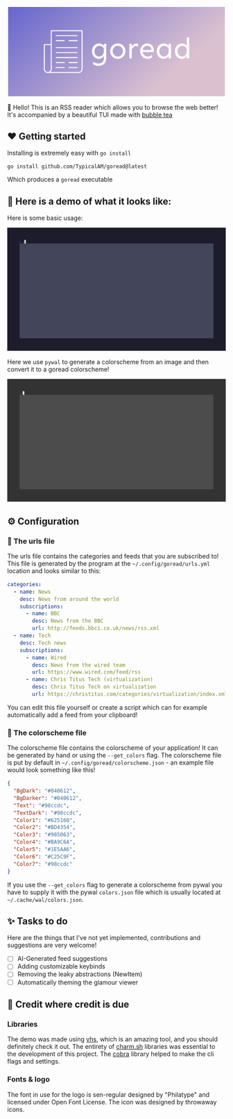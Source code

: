 <p align="center">
    <img width="500" src="assets/cover.png" />
</p>

👋 Hello! This is an RSS reader which allows you to browse the web better! It's accompanied by a beautiful TUI made
with [bubble tea](https://github.com/charmbracelet/bubbletea)

## ❤️ Getting started

Installing is extremely easy with `go install`

```
go install github.com/TypicalAM/goread@latest
```

Which produces a `goread` executable

## 📸 Here is a demo of what it looks like:

Here is some basic usage:

<p align="center">
    <img width="700" src="assets/example1.gif" />
</p>

Here we use `pywal` to generate a colorscheme from an image and then convert it to a goread colorscheme!

<p align="center">
    <img width="700" src="assets/example2.gif" />
</p>

## ⚙️ Configuration

### 📝 The urls file

The urls file contains the categories and feeds that you are subscribed to! This file is generated by the program at
the `~/.config/goread/urls.yml` location and looks similar to this:

```yaml
categories:
  - name: News
    desc: News from around the world
    subscriptions:
      - name: BBC
        desc: News from the BBC
        url: http://feeds.bbci.co.uk/news/rss.xml
  - name: Tech
    desc: Tech news
    subscriptions:
      - name: Wired
        desc: News from the wired team
        url: https://www.wired.com/feed/rss
      - name: Chris Titus Tech (virtualization)
        desc: Chris Titus Tech on virtualization
        url: https://christitus.com/categories/virtualization/index.xml
```

You can edit this file yourself or create a script which can for example automatically add a feed from your clipboard!

### 🌃 The colorscheme file

The colorscheme file contains the colorscheme of your application! It can be generated by hand or using
the `--get_colors` flag. The colorscheme file is put by default in `~/.config/goread/colorscheme.json` - an example file
would look something like this!

```json
{
  "BgDark": "#040612",
  "BgDarker": "#040612",
  "Text": "#98ccdc",
  "TextDark": "#98ccdc",
  "Color1": "#625160",
  "Color2": "#BD4354",
  "Color3": "#985063",
  "Color4": "#BA9C6A",
  "Color5": "#1E5AA6",
  "Color6": "#C25C9F",
  "Color7": "#98ccdc"
}
```

If you use the `--get_colors` flag to generate a colorscheme from pywal you have to supply it with the
pywal `colors.json` file which is usually located at `~/.cache/wal/colors.json`.

## ✨ Tasks to do

Here are the things that I've not yet implemented, contributions and suggestions are very welcome!

- [ ] AI-Generated feed suggestions
- [ ] Adding customizable keybinds
- [ ] Removing the leaky abstractions (NewItem)
- [ ] Automatically theming the glamour viewer

## 💁 Credit where credit is due

### Libraries

The demo was made using [vhs](https://github.com/charmbracelet/vhs/), which is an amazing tool, and you should
definitely check it out. The entirety of [charm.sh](https://charm.sh) libraries was essential to the development of this
project. The [cobra](https://github.com/spf13/cobra/) library helped to make the cli flags and settings.

### Fonts & logo

The font in use for the logo is sen-regular designed by "Philatype" and licensed under Open Font License. The icon was
designed by throwaway icons.

